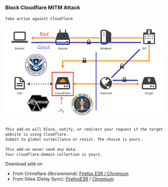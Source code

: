 ### Block Cloudflare MITM Attack

`Take action against Cloudflare`

![](../image/goodorbad.jpg)


```

This add-on will block, notify, or redirect your request if the target website is using Cloudflare.
Submit to global surveillance or resist. The choice is yours.
 
This add-on never send any data.
Your cloudflare-domain collection is yours.

```


Download add-on
- From Crimeflare (_Recommend_): [Firefox ESR / Chromium](https://sercxi.nnpaefp7pkadbxxkhz2agtbv2a4g5sgo2fbmv3i7czaua354334uqqad.onion/)
- From Gitea (Delay Sync): [FirefoxESR](https://codeberg.org/crimeflare/stop_cloudflare/raw/branch/master/addons/releases/bcma.xpi) / [Chromium](https://codeberg.org/crimeflare/stop_cloudflare/raw/branch/master/addons/releases/bcma.crx)
